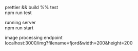 prettier && build %% test  
npm run test  
  
running server  
npm run start  
  
image processing endpoint  
localhost:3000/img?filename=fjord&width=200&height=200